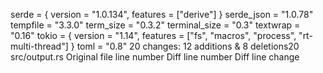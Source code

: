 serde = { version = "1.0.134", features = ["derive"] }
serde_json = "1.0.78"
tempfile = "3.3.0"
term_size = "0.3.2"
terminal_size = "0.3"
textwrap = "0.16"
tokio = { version = "1.14", features = ["fs", "macros", "process", "rt-multi-thread"] }
toml = "0.8"
  20 changes: 12 additions & 8 deletions20  
src/output.rs
Original file line number	Diff line number	Diff line change

